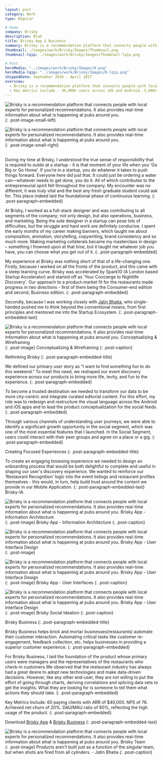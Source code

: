 ```yaml
---
layout: post
category: Work
type: Regular

# Home
company: Brisky
description: Blah
title: Brisky App & Business
summary: Brisky is a recommendation platform that connects people with local experts for personalized recommendations.
thumbnail: ./images/work/Brisky/Images/Thumbnail.png
thumbnail-lqip: ./images/work/Brisky/Images/Thumbnail-lqip.png

# Post
heroMedia: "../images/work/Brisky/Images/0.png"
heroMedia-lqip: "../images/work/Brisky/Images/0-lqip.png"
shippedDate: September 2016 - April 2017
overview:
  - Brisky is a recommendation platform that connects people with local experts for personalized recommendations. It also provides real-time information about what is happening at pubs around you.
  - Key metrics include - 30,000+ users across iOS and Android. 5,000+ MAUs- 8,000+ recommendations. 28-Day retention of 30%. 
---
```



<img src="../images/work/Brisky/Images/Brisky_Pitch.001 2.png" data-src="../images/work/Brisky/Images/Brisky_Pitch.001.png" class="lazyload blur-up" alt="Brisky is a recommendation platform that connects people with local experts for personalized recommendations. It also provides real-time information about what is happening at pubs around you.">{: .post-image-small-left}

<img src="../images/work/Brisky/Images/Brisky_Pitch.002 2.png" data-src="../images/work/Brisky/Images/Brisky_Pitch.002.png" class="lazyload blur-up" alt="Brisky is a recommendation platform that connects people with local experts for personalized recommendations. It also provides real-time information about what is happening at pubs around you.">{: .post-image-small-right}<br></br>


During my time at Brisky, I understood the true sense of responsibility that is required to outdo at a startup - it is that moment of your life when you 'Go Big or Go Home'. If you’re in a startup, you do whatever it takes to push things forward. Everyone here did just that. It could just be ordering a water can—whatever needs to get done, you do it. All of which contributes to the entrepreneurial spirit felt throughout the company. My encounter was no different, it was truly vital and the best any fresh graduate student could ask for. This place indeed laid the foundational phase of continuous learning.
{: .post-paragraph-embedded}

At Brisky, I worked as a full-stack designer and was contributing to all segments of the company; not only design, but also operations, business, and marketing. Being the sole designer in a startup can pose lots of difficulties, but the struggle and hard work are definitely conducive. I spent the early months of my career making banners, which taught me about composition, animation, storytelling, copywriting, brand consistency and so much more. Making marketing collaterals became my masterclass in design – something I frowned upon at that time, but it taught me whatever job you have, you can choose what you get out of it.
{: .post-paragraph-embedded}

My experience at Brisky was nothing short of that of a life-changing one. Firstly, because I worked on all the fronts of the product, and this came with a steep learning curve. Brisky was accelerated by Spark10 (A London based Startup Accelerator) and started off as 'Your Concierge to Nightlife Discovery'. Our approach to a product-market fit for the restaurants made progress in two directions - first of them being the Consumer-end edition and second, Business edition.
{: .post-paragraph-embedded}

Secondly, because I was working closely with <a href="https://www.linkedin.com/in/jatin-bhatia-45609353/" target="_blank">Jatin Bhatia</a>, who single-handed pushed me to think beyond the conventional means, from first principles and mentored me into the Startup Ecosystem.
{: .post-paragraph-embedded-last}

<img src="../images/work/Brisky/Images/4-lqip.png" data-src="../images/work/Brisky/Images/4.png" class="lazyload blur-up" alt="Brisky is a recommendation platform that connects people with local experts for personalized recommendations. It also provides real-time information about what is happening at pubs around you. Conceptualizing & Wireframing">{: .post-image}
Conceptualizing & Wireframing
{: .post-caption}



Rethinking Brisky
{: .post-paragraph-embedded-title}

We defined our primary user story as “I want to find something fun to do this weekend.” To meet this need, we reshaped our event discovery experience across our products to bring more life, levity, and fun to the experience.
{: .post-paragraph-embedded}

To become a trusted destination we needed to transform our data to be more city-centric and integrate curated editorial content. For this effort, my role was to redesign and restructure the visual language across the Android and iOS apps and to lead the product conceptualization for the social feeds.
{: .post-paragraph-embedded}

Through various channels of understanding user journeys, we were able to identify a significant growth opportunity in the social segment, which was one of the most essential features that I launched. In the Social Segment, users could interact with their peer groups and agree on a place or a gig.
{: .post-paragraph-embedded}

Creating Focused Experiences
{: .post-paragraph-embedded-title}

To create an engaging browsing experience we needed to design an onboarding process that would be both delightful to complete and useful in shaping our user's discovery experience. We wanted to reinforce our ‘Restaurant Recognition’ logic into the event listings and restaurant profiles themselves - this would, in turn, help build trust around the content we provide in our Mobile Application.
{: .post-paragraph-embedded-last}
Brisky-IA

<img src="../images/work/Brisky/Images/Brisky-IA-lqip.png" data-src="../images/work/Brisky/Images/Brisky-IA.png" class="lazyload blur-up" alt="Brisky is a recommendation platform that connects people with local experts for personalized recommendations. It also provides real-time information about what is happening at pubs around you. Brisky App - Information Architecture">{: .post-image}
Brisky App - Information Architecture
{: .post-caption}

<img src="../images/work/Brisky/Images/2-lqip.png" data-src="../images/work/Brisky/Images/2.png" class="lazyload blur-up" alt="Brisky is a recommendation platform that connects people with local experts for personalized recommendations. It also provides real-time information about what is happening at pubs around you. Brisky App - User Interface Design">{: .post-image}

<img src="../images/work/Brisky/Images/3-lqip.png" data-src="../images/work/Brisky/Images/3.png" class="lazyload blur-up" alt="Brisky is a recommendation platform that connects people with local experts for personalized recommendations. It also provides real-time information about what is happening at pubs around you. Brisky App - User Interface Design">{: .post-image}
Brisky App - User Interfaces
{: .post-caption}


<img src="../images/work/Brisky/Images/collage-brisky 2.png" data-src="../images/work/Brisky/Images/collage-brisky.png" class="lazyload blur-up" alt="Brisky is a recommendation platform that connects people with local experts for personalized recommendations. It also provides real-time information about what is happening at pubs around you. Brisky App - User Interface Design">{: .post-image}
Brisky Social Ideation
{: .post-caption}

Brisky Business
{: .post-paragraph-embedded-title}

Brisky Business helps brick and mortar businesses(restaurants) automate their customer interaction. Automating critical tasks like customer re-engagement, feedback collection, etc. helps businesses in providing a superior customer experience.
{: .post-paragraph-embedded}

For Brisky Business, I laid the foundation of the product whose primary users were managers and the representatives of the restaurants who check-in customers.We observed that the restaurant industry has always had a great desire to adopt new technologies and make data-driven decisions. However, like any other end-user, they are not willing to put the effort of going through charts, deriving correlations and splicing data sets to get the insights. What they are looking for is someone to tell them what actions they should take.
{: .post-paragraph-embedded}

Key Metrics Include: 60 paying clients with ARR of \$40,000. NPS of 76. Achieved net churn of 20%. DAU/MAU ratio of 80%, reflecting the high usage of the product.
{: .post-paragraph-embedded}

Download <a href="https://apkpure.com/brisky-party-nightlife-expert/in.co.brisky" target="_blank">Brisky App</a> & <a href="https://play.google.com/store/apps/details?id=in.co.brisky.business&hl=en" target="_blank"> Brisky Business</a>
{: .post-paragraph-embedded-last}





<img src="../images/work/Brisky/Images/Image-1 2.png" data-src="../images/work/Brisky/Images/Image-1.png" class="lazyload blur-up" alt="Brisky is a recommendation platform that connects people with local experts for personalized recommendations. It also provides real-time information about what is happening at pubs around you. Brisky Team">{: .post-image}
Products aren't built just as a function of the singular team, but when shots are fired from all cylinders. - Jatin Bhatia
{: .post-caption}